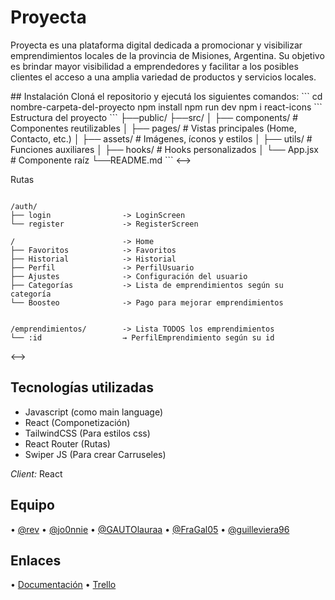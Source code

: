 # Proyecta

Proyecta es una plataforma digital dedicada a promocionar y visibilizar emprendimientos locales de la provincia de Misiones, Argentina. Su objetivo es brindar mayor visibilidad a emprendedores y facilitar a los posibles clientes el acceso a una amplia variedad de productos y servicios locales.

<!-->
## Instalación

Cloná el repositorio y ejecutá los siguientes comandos:

```

⁠cd nombre-carpeta-del-proyecto
npm install
npm run dev
npm i react-icons


```

 Estructura del proyecto 

```

├──public/
├──src/
│   ├── components/       # Componentes reutilizables
│   ├── pages/            # Vistas principales (Home, Contacto, etc.)
│   ├── assets/           # Imágenes, íconos y estilos
│   ├── utils/            # Funciones auxiliares
│   ├── hooks/            # Hooks personalizados
│   └── App.jsx           # Componente raíz
└──README.md
```
<-->

Rutas
```

/auth/
├── login                -> LoginScreen
└── register             -> RegisterScreen

/                        -> Home
├── Favoritos            -> Favoritos
├── Historial            -> Historial
├── Perfil               -> PerfilUsuario
├── Ajustes              -> Configuración del usuario
├── Categorías           -> Lista de emprendimientos según su categoría
└── Boosteo              -> Pago para mejorar emprendimientos


/emprendimientos/        -> Lista TODOS los emprendimientos
└── :id                  → PerfilEmprendimiento según su id
```
<-->
## Tecnologías utilizadas
- Javascript (como main language)
- React (Componetización)
- TailwindCSS (Para estilos css)
- React Router (Rutas)
- Swiper JS (Para crear Carruseles)

*Client:* React


## Equipo

•⁠  ⁠[@rev](https://www.github.com/RevJuanma)
•⁠  [@jo0nnie](https://github.com/jo0nnie)
•⁠  [@GAUTOlauraa](https://github.com/GAUTOlauraa)
•⁠  [@FraGal05](https://github.com/FraGal05)
•  [@guilleviera96](https://github.com/guilleviera96)


## Enlaces

•⁠  ⁠[Documentación](https://tinyurl.com/documentacion-proyecta)
•⁠  ⁠[Trello](https://trello.com/b/pZIhLSOu/triple-g)
